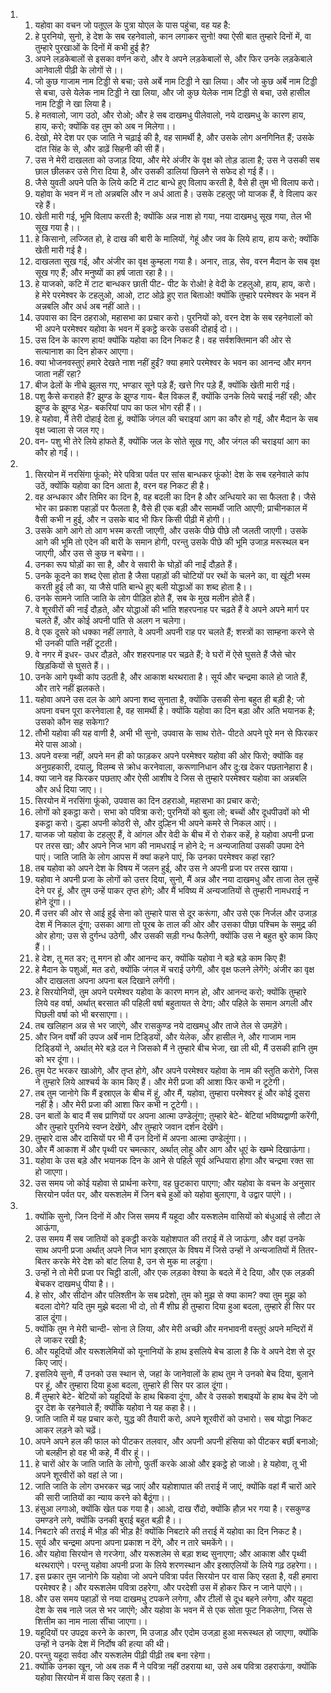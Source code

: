 <ol>
  <li>
    <ol>
      <li>यहोवा का वचन जो पतूएल के पुत्रा योएल के पास पहुंचा, वह यह है:</li>
      <li>हे पुरनियो, सुनो, हे देश के सब रहनेवालो, कान लगाकर सुनो! क्या ऐसी बात तुम्हारे दिनों में, वा तुम्हारे पुरखाओं के दिनों में कभी हुई है?</li>
      <li>अपने लड़केबालों से इसका वर्णन करो, और वे अपने लड़केबालों से, और फिर उनके लड़केबाले आनेवाली पीढ़ी के लोगों से।।</li>
      <li>जो कुछ गाजाम नाम टिड्डी से बचा; उसे अर्बे नाम टिड्डी ने खा लिया। और जो कुछ अर्बे नाम टिड्डी से बचा, उसे येलेक नाम टिड्डी ने खा लिया, और जो कुछ येलेक नाम टिड्डी से बचा, उसे हासील नाम टिड्डी ने खा लिया है।</li>
      <li>हे मतवालो, जाग उठो, और रोओ; और हे सब दाखमधु पीलेवालो, नये दाखमधु के कारण हाय, हाय, करो; क्योंकि वह तुम को अब न मिलेगा।।</li>
      <li>देखो, मेरे देश पर एक जाति ने चढ़ाई की है, वह सामर्थी है, और उसके लोग अनगिनित हैं; उसके दांत सिंह के से, और डाढ़ें सिहनी की सी हैं।</li>
      <li>उस ने मेरी दाखलता को उजाड़ दिया, और मेरे अंजीर के वृक्ष को तोड़ डाला है; उस ने उसकी सब छाल छीलकर उसे गिरा दिया है, और उसकी डालियां छिलने से सफेद हो गई हैं।।</li>
      <li>जैसे युवती अपने पति के लिये कटि में टाट बान्धे हुए विलाप करती है, वैसे ही तुम भी विलाप करो।</li>
      <li>यहोवा के भवन में न तो अन्नबलि और न अर्ध आता है। उसके टहलुए जो याजक हैं, वे विलाप कर रहे हैं।</li>
      <li>खेती मारी गई, भूमि विलाप करती है; क्योंकि अन्न नाश हो गया, नया दाखमधु सूख गया, तेल भी सूख गया है।।</li>
      <li>हे किसानो, लज्जित हो, हे दाख की बारी के मालियों, गेहूं और जव के लिये हाय, हाय करो; क्योंकि खेती मारी गई है।</li>
      <li>दाखलता सूख गई, और अंजीर का वृक्ष कुम्हला गया है। अनार, ताड़, सेव, वरन मैदान के सब वृक्ष सूख गए हैं; और मनुष्यों का हर्ष जाता रहा है।।</li>
      <li>हे याजको, कटि में टाट बान्धकर छाती पीट- पीट के रोओ! हे वेदी के टहलुओ, हाय, हाय, करो। हे मेरे परमेश्वर के टहलुओ, आओ, टाट ओढ़े हुए रात बिताओ! क्योंकि तुम्हारे परमेश्वर के भवन में अन्नबलि और अर्ध अब नहीं आते।।</li>
      <li>उपवास का दिन ठहराओ, महासभा का प्रचार करो। पुरनियों को, वरन देश के सब रहनेवालों को भी अपने परमेश्वर यहोवा के भवन में इकट्ठे करके उसकी दोहाई दो।।</li>
      <li>उस दिन के कारण हाय! क्योंकि यहोवा का दिन निकट है। वह सर्वशक्तिमान की ओर से सत्यानाश का दिन होकर आएगा।</li>
      <li>क्या भोजनवस्तुएं हमारे देखते नाश नहीं हुईं? क्या हमारे परमेश्वर के भवन का आनन्द और मगन जाता नहीं रहा?</li>
      <li>बीज ढेलों के नीचे झुलस गए, भण्डार सूने पड़े हैं; खत्ते गिर पड़े हैं, क्योंकि खेती मारी गई।</li>
      <li>पशु कैसे कराहते हैं? झुण्ड के झुण्ड गाय- बैल विकल हैं, क्योंकि उनके लिये चराई नहीं रही; और झुण्ड के झुण्ड भेड़- बकरियां पाप का फल भोग रही हैं।।</li>
      <li>हे यहोवा, मैं तेरी दोहाई देता हूं, क्योंकि जंगल की चराइयां आग का कौर हो गईं, और मैदान के सब वृक्ष ज्वाला से जल गए।</li>
      <li>वन- पशु भी तेरे लिये हांफते हैं, क्योंकि जल के सोते सूख गए, और जंगल की चराइयां आग का कौर हो गईं।।</li>
    </ol>
  </li>
  <li>
    <ol>
      <li>सिरयोन में नरसिंगा फूंको; मेरे पवित्रा पर्वत पर सांस बान्धकर फूंको! देश के सब रहनेवाले कांप उठें, क्योंकि यहोवा का दिन आता है, वरन वह निकट ही है।</li>
      <li>वह अन्धकार और तिमिर का दिन है, वह बदली का दिन है और अन्धियारे का सा फैलता है। जैसे भोर का प्रकाश पहाड़ों पर फैलता है, वैसे ही एक बड़ी और सामर्थी जाति आएगी; प्राचीनकाल में वैसी कभी न हुई, और न उसके बाद भी फिर किसी पीढ़ी में होगी।।</li>
      <li>उसके आगे आगे तो आग भस्म करती जाएगी, और उसके पीछे पीछे लौ जलती जाएगी। उसके आगे की भूमि तो एदेन की बारी के समान होगी, परन्तु उसके पीछे की भूमि उजाड़ मरूस्थल बन जाएगी, और उस से कुछ न बचेगा।।</li>
      <li>उनका रूप घोड़ों का सा है, और वे सवारी के घोड़ों की नाईं दौड़ते हैं।</li>
      <li>उनके कूदने का शब्द ऐसा होता है जैसा पहाड़ों की चोटियों पर रथों के चलने का, वा खूंटी भस्म करती हुई लौ का, या जैसे पांति बान्धे हुए बली योद्धाओं का शब्द होता है।।</li>
      <li>उनके सामने जाति जाति के लोग पीड़ित होते हैं, सब के मुख मलीन होते हैं।</li>
      <li>वे शूरवीरों की नाईं दौड़ते, और योद्धाओं की भांति शहरपनाह पर चढ़ते हैं वे अपने अपने मार्ग पर चलते हैं, और कोई अपनी पांति से अलग न चलेगा।</li>
      <li>वे एक दूसरे को धक्का नहीं लगाते, वे अपनी अपनी राह पर चलते हैं; शस्त्रों का साम्हना करने से भी उनकी पांति नहीं टूटती।</li>
      <li>वे नगर में इधर- उधर दौड़ते, और शहरपनाह पर चढ़ते हैं; वे घरों में ऐसे घुसते हैं जैसे चोर खिड़कियों से घुसते हैं।।</li>
      <li>उनके आगे पृथ्वी कांप उठती है, और आकाश थरथराता है। सूर्य और चन्द्रमा काले हो जाते हैं, और तारे नहीं झलकते।</li>
      <li>यहोवा अपने उस दल के आगे अपना शब्द सुनाता है, क्योंकि उसकी सेना बहुत ही बड़ी है; जो अपना वचन पूरा करनेवाला है, वह सामर्थी है। क्योंकि यहोवा का दिन बड़ा और अति भयानक है; उसको कौन सह सकेगा?</li>
      <li>तौभी यहोवा की यह वाणी है, अभी भी सुनो, उपवास के साथ रोते- पीटते अपने पूरे मन से फिरकर मेरे पास आओ।</li>
      <li>अपने वस्त्रा नहीं, अपने मन ही को फाड़कर अपने परमेश्वर यहोवा की ओर फिरो; क्योंकि वह अनुग्रहकारी, दयालु, विलम्ब से क्रोध करनेवाला, करूणानिधान और दु:ख देकर पछतानेहारा है।</li>
      <li>क्या जाने वह फिरकर पछताए और ऐसी आशीष दे जिस से तुम्हारे परमेश्वर यहोवा का अन्नबलि और अर्ध दिया जाए।।</li>
      <li>सिरयोन में नरसिंगा फूंको, उपवास का दिन ठहराओ, महासभा का प्रचार करो;</li>
      <li>लोगों को इकट्ठा करो। सभा को पवित्रा करो; पुरनियों को बुला लो; बच्चों और दूधपीउवों को भी इकट्ठा करो। दुल्हा अपनी कोठरी से, और दुल्हिन भी अपने कमरे से निकल आएं।।</li>
      <li>याजक जो यहोवा के टहलुए हैं, वे आंगल और वेदी के बीच में रो रोकर कहें, हे यहोवा अपनी प्रजा पर तरस खा; और अपने निज भाग की नामधराई न होने दे; न अन्यजातियां उसकी उपमा देने पाएं। जाति जाति के लोग आपस में क्यां कहने पाएं, कि उनका परमेश्वर कहां रहा?</li>
      <li>तब यहोवा को अपने देश के विषय में जलन हुई, और उस ने अपनी प्रजा पर तरस खाया।</li>
      <li>यहोवा ने अपनी प्रजा के लोगों को उत्तर दिया, सुनो, मैं अन्न और नया दाखमधु और ताजा तेल तुम्हें देने पर हूं, और तुम उन्हें पाकर तृप्त होगे; और मैं भविष्य में अन्यजातियों से तुम्हारी नामधराई न होने दूंगा।।</li>
      <li>मैं उत्तर की ओर से आई हुई सेना को तुम्हारे पास से दूर करूंगा, और उसे एक निर्जल और उजाड़ देश में निकाल दूंगा; उसका आगा तो पूरब के ताल की ओर और उसका पीछा पश्चिम के समुद्र की ओर होगा; उस से दुर्गन्ध उठेगी, और उसकी सड़ी गन्ध फैलेगी, क्योंकि उस ने बहुत बुरे काम किए हैं।।</li>
      <li>हे देश, तू मत डर; तू मगन हो और आनन्द कर, क्योंकि यहोवा ने बड़े बड़े काम किए हैं!</li>
      <li>हे मैदान के पशुओं, मत डरो, क्योंकि जंगल में चराई उगेगी, और वृक्ष फलने लेगेंगे; अंजीर का वृक्ष और दाखलता अपना अपना बल दिखाने लगेंगी।</li>
      <li>हे सिरयोनियों, तुम अपने परमेश्वर यहोवा के कारण मगन हो, और आनन्द करो; क्योंकि तुम्हारे लिये वह वर्षा, अर्थात् बरसात की पहिली वर्षा बहुतायत से देगा; और पहिले के समान अगली और पिछली वर्षा को भी बरसाएगा।।</li>
      <li>तब खलिहान अन्न से भर जाएंगे, और रासकुण्ड नये दाखमधु और ताजे तेल से उमड़ेंगे।</li>
      <li>और जिन वर्षों की उपज अर्बे नाम टिडि्डयों, और येलेक, और हासील ने, और गाजाम नाम टिडि्डयों ने, अर्थात् मेरे बड़े दल ने जिसको मैं ने तुम्हारे बीच भेजा, खा ली थी, मैं उसकी हानि तुम को भर दूंगा।।</li>
      <li>तुम पेट भरकर खाओगे, और तृप्त होगे, और अपने परमेश्वर यहोवा के नाम की स्तुति करोगे, जिस ने तुम्हारे लिये आश्चर्य के काम किए हैं। और मेरी प्रजा की आशा फिर कभी न टूटेगी।</li>
      <li>तब तुम जानोगे कि मैं इस्राएल के बीच में हूं, और मैं, यहोवा, तुम्हारा परमेश्वर हूं और कोई दूसरा नहीं है। और मेरी प्रजा की आशा फिर कभी न टूटेगी।।</li>
      <li>उन बातों के बाद मैं सब प्राणियों पर अपना आत्मा उण्डेलूंगा; तुम्हारे बेटे- बेटियां भविष्यद्वाणी करेंगी, और तुम्हारे पुरनिये स्वप्न देखेंगे, और तुम्हारे जवान दर्शन देखेंगे।</li>
      <li>तुम्हारे दास और दासियों पर भी मैं उन दिनों में अपना आत्मा उण्डेलूंगा।।</li>
      <li>और मैं आकाश में और पृथ्वी पर चमत्कार, अर्थात् लोहू और आग और धूएं के खम्भे दिखाऊंगा।</li>
      <li>यहोवा के उस बड़े और भयानक दिन के आने से पहिले सूर्य अन्धियारा होगा और चन्द्रमा रक्त सा हो जाएगा।</li>
      <li>उस समय जो कोई यहोवा से प्रार्थना करेगा, वह छुटकारा पाएगा; और यहोवा के वचन के अनुसार सिरयोन पर्वत पर, और यरूशलेम में जिन बचे हुओं को यहोवा बुलाएगा, वे उद्वार पाएंगे।।</li>
    </ol>
  </li>
  <li>
    <ol>
      <li>क्योंकि सुनो, जिन दिनों में और जिस समय मैं यहूदा और यरूशलेम वासियों को बंधुआई से लौटा ले आऊंगा,</li>
      <li>उस समय मैं सब जातियों को इकट्ठी करके यहोशपात की तराई में ले जाऊंगा, और वहां उनके साथ अपनी प्रजा अर्थात् अपने निज भाग इस्राएल के विषय में जिसे उन्हों ने अन्यजातियों में तितर- बितर करके मेरे देश को बांट लिया है, उन से मुक मा लडूंगा।</li>
      <li>उन्हों ने तो मेरी प्रजा पर चिट्ठी डाली, और एक लड़का वेश्या के बदले में दे दिया, और एक लड़की बेचकर दाखमधु पीया है।।</li>
      <li>हे सोर, और सीदोन और पलिश्तीन के सब प्रदेशो, तुम को मुझ से क्या काम? क्या तुम मुझ को बदला दोगे? यदि तुम मुझे बदला भी दो, तो मैं शीघ्र ही तुम्हारा दिया हुआ बदला, तुम्हारे ही सिर पर डाल दूंगा।</li>
      <li>क्योंकि तुम ने मेरी चान्दी- सोना ले लिया, और मेरी अच्छी और मनभावनी वस्तुएं अपने मन्दिरों में ले जाकर रखी है;</li>
      <li>और यहूदियों और यरूशलेमियों को यूनानियों के हाथ इसलिये बेच डाला है कि वे अपने देश से दूर किए जाएं।</li>
      <li>इसलिये सुनो, मैं उनको उस स्थान से, जहां के जानेवालों के हाथ तुम ने उनको बेच दिया, बुलाने पर हूं, और तुम्हारा दिया हुआ बदला, तुम्हारे ही सिर पर डाल दूंगा।</li>
      <li>मैं तुम्हारे बेटे- बेटियों को यहूदियों के हाथ बिकवा दूंगा, और वे उसको शबाइयों के हाथ बेच देंगे जो दूर देश के रहनेवाले हैं; क्योंकि यहोवा ने यह कहा है।।</li>
      <li>जाति जाति में यह प्रचार करो, युद्ध की तैयारी करो, अपने शूरवीरों को उभारो। सब योद्धा निकट आकर लड़ने को चढ़ें।</li>
      <li>अपने अपने हल की फाल को पीटकर तलवार, और अपनी अपनी हंसिया को पीटकर बर्छी बनाओ; जो बलहीन हो वह भी कहे, मैं वीर हूं।।</li>
      <li>हे चारों ओर के जाति जाति के लोगो, फुर्ती करके आओ और इकट्ठे हो जाओ। हे यहोवा, तू भी अपने शूरवीरों को वहां ले जा।</li>
      <li>जाति जाति के लोग उभरकर चढ़ जाएं और यहोशापात की तराई में जाएं, क्योंकि वहां मैं चारों आरे की सारी जातियों का न्याय करने को बैठूंगा।।</li>
      <li>हंसुआ लगाओ, क्योंकि खेत पक गया है। आओ, दाख रौंदो, क्योंकि हौज़ भर गया है। रसकुण्ड उमण्डने लगे, क्योंकि उनकी बुराई बहुत बड़ी है।।</li>
      <li>निबटारे की तराई में भीड़ की भीड़ है! क्योंकि निबटारे की तराई में यहोवा का दिन निकट है।</li>
      <li>सूर्य और चन्द्रमा अपना अपना प्रकाश न देंगे, और न तारे चमकेंगे।।</li>
      <li>और यहोवा सिरयोन से गरजेगा, और यरूशलेम से बड़ा शब्द सुनाएगा; और आकाश और पृथ्वी थरथराएंगे। परन्तु यहोवा अपनी प्रजा के लिये शरणस्थान और इस्राएलियों के लिये गढ़ ठहरेगा।।</li>
      <li>इस प्रकार तुम जानोगे कि यहोवा जो अपने पवित्रा पर्वत सिरयोन पर वास किए रहता है, वही हमारा परमेश्वर है। और यरूशलेम पवित्रा ठहरेगा, और परदेशी उस में होकर फिर न जाने पाएंगे।।</li>
      <li>और उस समय पहाड़ों से नया दाखमधु टपकने लगेगा, और टीलों से दूध बहने लगेगा, और यहूदा देश के सब नाले जल से भर जाएंगे; और यहोवा के भवन में से एक सोता फूट निकलेगा, जिस से शित्तीम का नाम नाला सींचा जाएगा।।</li>
      <li>यहूदियों पर उपद्रव करने के कारण, मि  उजाड़ और एदोम उजड़ा हुआ मरूस्थल हो जाएगा, क्योंकि उन्हों ने उनके देश में निर्दोष की हत्या की थी।</li>
      <li>परन्तु यहूदा सर्वदा और यरूशलेम पीढ़ी पीढ़ी तब बना रहेगा।</li>
      <li>क्योंकि उनका खून, जो अब तक मैं ने पवित्रा नहीं ठहराया था, उसे अब पवित्रा ठहराऊंगा, क्योंकि यहोवा सिरयोन में वास किए रहता है।।</li>
    </ol>
  </li>
</ol>